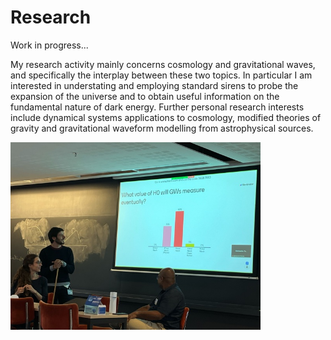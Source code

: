 # Research

Work in progress...

My research activity mainly concerns cosmology and gravitational waves, and specifically the interplay between these two topics. In particular I am interested in understating and employing standard sirens to probe the expansion of the universe and to obtain useful information on the fundamental nature of dark energy. Further personal research interests include dynamical systems applications to cosmology, modified theories of gravity and gravitational waveform modelling from astrophysical sources.


<img src="/assets/img/IMG_3029.jpeg" height="300" />
